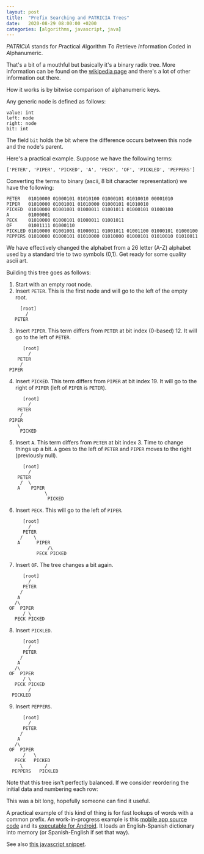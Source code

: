 ```yaml
---
layout: post
title:  "Prefix Searching and PATRICIA Trees"
date:   2020-08-29 08:00:00 +0200
categories: [algorithms, javascript, java]
---
```


*PATRICIA* stands for *P*ractical *A*lgorithm *T*o *R*etrieve *I*nformation *C*oded in *A*lphanumeric.

That's a bit of a mouthful but basically it's a binary radix tree. More information can be found on the [wikipedia page](https://en.wikipedia.org/wiki/Radix_tree) and there's a lot of other information out there.

How it works is by bitwise comparison of alphanumeric keys.

Any generic node is defined as follows:

```
value: int
left: node
right: node
bit: int
```

The field `bit` holds the bit where the difference occurs between this node and the node's parent.

Here's a practical example. Suppose we have the following terms:

```
['PETER', 'PIPER', 'PICKED', 'A', 'PECK', 'OF', 'PICKLED', 'PEPPERS']
```

Converting the terms to binary (ascii, 8 bit character representation) we have the following:

```
PETER   01010000 01000101 01010100 01000101 01010010 00001010
PIPER   01010000 01001001 01010000 01000101 01010010
PICKED  01010000 01001001 01000011 01001011 01000101 01000100
A       01000001
PECK    01010000 01000101 01000011 01001011
OF      01001111 01000110
PICKLED 01010000 01001001 01000011 01001011 01001100 01000101 01000100
PEPPERS 01010000 01000101 01010000 01010000 01000101 01010010 01010011
```

We have effectively changed the alphabet from a 26 letter (A-Z) alphabet used by a standard trie to two symbols (0,1). Get ready for some quality ascii art.

Building this tree goes as follows:

1. Start with an empty root node.
2. Insert `PETER`. This is the first node and will go to the left of the empty root.

```
     [root]
       /
   PETER 
```

3. Insert `PIPER`. This term differs from `PETER` at bit index (0-based) 12. It will go to the left of `PETER`.

```
      [root]
        /
    PETER
     /
 PIPER  
```

4. Insert `PICKED`. This term differs from `PIPER` at bit index 19. It will go to the right of `PIPER` (left of `PIPER` is `PETER`).

```
      [root]
        /
    PETER
     /
 PIPER
    \
     PICKED
```

5. Insert `A`. This term differs from `PETER` at bit index 3. Time to change things up a bit. `A` goes to the left of `PETER` and `PIPER` moves to the right (previously null).


```
      [root]
        /
    PETER
     /  \
    A    PIPER
              \
               PICKED
```

6. Insert `PECK`. This will go to the left of `PIPER`.

```
      [root]
        /
      PETER
     /    \
    A      PIPER
               /\
           PECK PICKED
```

7. Insert `OF`. The tree changes a bit again.

```
      [root]
        /
      PETER
     /
    A
   /\
 OF  PIPER
      / \
   PECK PICKED
```

8. Insert `PICKLED`.

```
      [root]
        /
      PETER
     /
    A
   /\
 OF  PIPER
      / \
   PECK PICKED
        /
  PICKLED
```

9. Insert `PEPPERS`.

```
      [root]
        /
      PETER
     /
    A
   /\
 OF  PIPER
      /   \
   PECK   PICKED
     \        /
  PEPPERS   PICKLED
```

Note that this tree isn't perfectly balanced. If we consider reordering the initial data and numbering each row:

This was a bit long, hopefully someone can find it useful. 

A practical example of this kind of thing is for fast lookups of words with a common prefix. An work-in-progress example is this [mobile app source code](https://github.com/wrburnham/en-es-dict-android) and its [executable for Android](https://github.com/wrburnham/en-es-dict-android/releases/download/1.0-debug/en-es-dict-1.0-debug.apk). It loads an English-Spanish dictionary into memory (or Spanish-English if set that way).

See also [this javascript snippet](https://gist.github.com/wrburnham/953f8588f9bc3555f01f0f4762e4181c).
